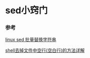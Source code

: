 # sed小窍门


### 参考 
[linux sed 批量替换字符串](http://www.frostsky.com/2014/01/linux-sed-command/)

[shell去掉文件中空行(空白行)的方法详解](http://www.jb51.net/article/42288.htm)